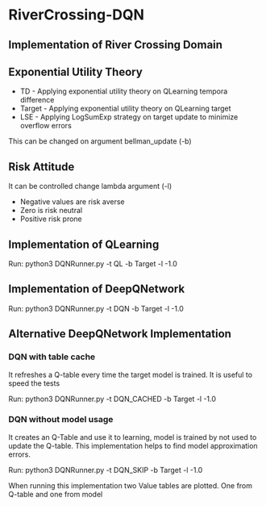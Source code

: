 # RiverCrossing-DQN

## Implementation of River Crossing Domain 

## Exponential Utility Theory
- TD - Applying exponential utility theory on QLearning tempora difference
- Target - Applying exponential utility theory on QLearning target
- LSE - Applying LogSumExp strategy on target update to minimize overflow errors

This can be changed on argument bellman_update (-b)

## Risk Attitude
It can be controlled change lambda argument (-l)
- Negative values are risk averse
- Zero is risk neutral
- Positive risk prone

## Implementation of QLearning
Run: python3 DQNRunner.py -t QL -b Target -l -1.0

## Implementation of DeepQNetwork
Run: python3 DQNRunner.py -t DQN -b Target -l -1.0

## Alternative DeepQNetwork Implementation
### DQN with table cache
It refreshes a Q-table every time the target model is trained. It is useful to speed the tests

Run: python3 DQNRunner.py -t DQN_CACHED -b Target -l -1.0


### DQN without model usage
It creates an Q-Table and use it to learning, model is trained by not used to update the Q-table. This implementation helps to find model approximation errors.

Run: python3 DQNRunner.py -t DQN_SKIP -b Target -l -1.0

When running this implementation two Value tables are plotted. One from Q-table and one from model